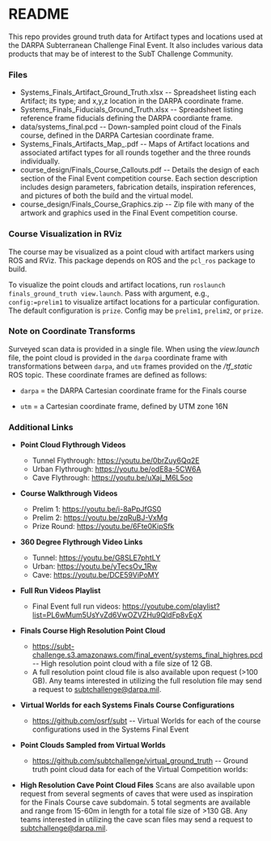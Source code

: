 # README #

This repo provides ground truth data for Artifact types and locations used at the DARPA Subterranean Challenge Final Event. It also includes various data products that may be of interest to the SubT Challenge Community.

### Files ###

* Systems_Finals_Artifact_Ground_Truth.xlsx -- Spreadsheet listing each Artifact; its type; and x,y,z location in the DARPA coordinate frame.
* Systems_Finals_Fiducials_Ground_Truth.xlsx -- Spreadsheet listing reference frame fiducials defining the DARPA coordiante frame.
* data/systems_final.pcd -- Down-sampled point cloud of the Finals course, defined in the DARPA Cartesian coordinate frame.
* Systems_Finals_Artifacts_Map_<round>.pdf -- Maps of Artifact locations and associated artifact types for all rounds together and the three rounds individually.
* course_design/Finals_Course_Callouts.pdf -- Details the design of each section of the Final Event competition course. Each section description includes design parameters, fabrication details, inspiration references, and pictures of both the build and the virtual model.
* course_design/Finals_Course_Graphics.zip -- Zip file with many of the artwork and graphics used in the Final Event competition course. 

### Course Visualization in RViz ###

The course may be visualized as a point cloud with artifact markers using ROS and RViz. This package depends on ROS and the `pcl_ros` package to build.

To visualize the point clouds and artifact locations, run `roslaunch finals_ground_truth view.launch`. Pass with argument, e.g., `config:=prelim1` to visualize artifact locations for a particular configuration. The default configuration is `prize`. Config may be `prelim1`, `prelim2`, or `prize`.

### Note on Coordinate Transforms ###

Surveyed scan data is provided in a single file.
When using the *view.launch* file, the point cloud is provided in the `darpa`
coordinate frame with transformations between `darpa`, and `utm` frames provided
on the */tf_static* ROS topic. These coordinate frames are defined as follows:

* `darpa` = the DARPA Cartesian coordinate frame for the Finals course

* `utm` = a Cartesian coordinate frame, defined by UTM zone 16N

### Additional Links ###

* **Point Cloud Flythrough Videos**
    * Tunnel Flythrough: https://youtu.be/0brZuy6Qq2E
    * Urban Flythrough: https://youtu.be/odE8a-5CW6A
    * Cave Flythrough: https://youtu.be/uXaj_M6L5oo

* **Course Walkthrough Videos**
    * Prelim 1: https://youtu.be/i-8aPpJfGS0
    * Prelim 2: https://youtu.be/zqRuBJ-VxMg
    * Prize Round: https://youtu.be/6Fte0KipSfk
 
* **360 Degree Flythrough Video Links**
    * Tunnel: https://youtu.be/G8SLE7phtLY
    * Urban: https://youtu.be/yTecsOv_1Rw
    * Cave: https://youtu.be/DCE59ViPoMY
 
* **Full Run Videos Playlist**
    * Final Event full run videos: https://youtube.com/playlist?list=PL6wMum5UsYvZd6VwOZVZHu9QldFp8vEgX
 
* **Finals Course High Resolution Point Cloud**
    * https://subt-challenge.s3.amazonaws.com/final_event/systems_final_highres.pcd -- High resolution point cloud with a file size of 12 GB.
    * A full resolution point cloud file is also available upon request (>100 GB). Any teams interested in utilizing the full resolution file may send a request to subtchallenge@darpa.mil.
  
* **Virtual Worlds for each Systems Finals Course Configurations**
    * https://github.com/osrf/subt -- Virtual Worlds for each of the course configurations used in the Systems Final Event
 

* **Point Clouds Sampled from Virtual Worlds**
    * https://github.com/subtchallenge/virtual_ground_truth -- Ground truth point cloud data for each of the Virtual Competition worlds: 
 

* **High Resolution Cave Point Cloud Files**
Scans are also available upon request from several segments of caves that were used as inspiration for the Finals Course cave subdomain. 5 total segments are available and range from 15-60m in length for a total file size of >130 GB. Any teams interested in utilizing the cave scan files may send a request to subtchallenge@darpa.mil.
